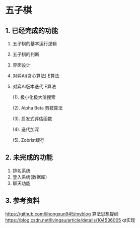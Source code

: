 # 五子棋

## 1. 已经完成的功能

1. 五子棋的基本运行逻辑
2. 五子棋的判断
3. 界面设计
4. 对弈Ai(贪心算法) E算法
5. 对弈Ai版本迭代 F算法

   (1). 极小化极大值搜索
   
   (2). Alpha Beta 剪枝算法
   
   (3). 启发式评估函数
   
   (4). 迭代加深
   
   (5). Zobrist缓存
   

## 2. 未完成的功能

1. 排名系统
2. 登入系统(数据库)
3. 聊天功能

## 3. 参考资料
https://github.com/lihongxun945/myblog 算法思想提纲
https://blog.csdn.net/livingsu/article/details/104536005 qt实现

